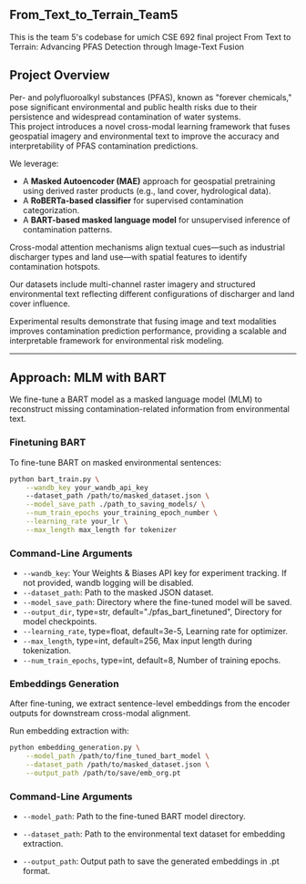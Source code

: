 ## From_Text_to_Terrain_Team5
This is the team 5's codebase for umich CSE 692 final project From Text to Terrain: Advancing PFAS Detection through Image-Text Fusion

## Project Overview

Per- and polyfluoroalkyl substances (PFAS), known as "forever chemicals," pose significant environmental and public health risks due to their persistence and widespread contamination of water systems.  
This project introduces a novel cross-modal learning framework that fuses geospatial imagery and environmental text to improve the accuracy and interpretability of PFAS contamination predictions.

We leverage:
- A **Masked Autoencoder (MAE)** approach for geospatial pretraining using derived raster products (e.g., land cover, hydrological data).
- A **RoBERTa-based classifier** for supervised contamination categorization.
- A **BART-based masked language model** for unsupervised inference of contamination patterns.

Cross-modal attention mechanisms align textual cues—such as industrial discharger types and land use—with spatial features to identify contamination hotspots.

Our datasets include multi-channel raster imagery and structured environmental text reflecting different configurations of discharger and land cover influence.

Experimental results demonstrate that fusing image and text modalities improves contamination prediction performance, providing a scalable and interpretable framework for environmental risk modeling.

---

## Approach: MLM with BART

We fine-tune a BART model as a masked language model (MLM) to reconstruct missing contamination-related information from environmental text.

### Finetuning BART
To fine-tune BART on masked environmental sentences:

```bash
python bart_train.py \
    --wandb_key your_wandb_api_key
    --dataset_path /path/to/masked_dataset.json \
    --model_save_path ./path_to_saving_models/ \
    --num_train_epochs your_training_epoch_number \
    --learning_rate your_lr \
    --max_length max_length for tokenizer
```

### Command-Line Arguments
- `--wandb_key`:  Your Weights & Biases API key for experiment tracking. If not provided, wandb logging will be disabled.
- `--dataset_path`: Path to the masked JSON dataset.
- `--model_save_path`: Directory where the fine-tuned model will be saved.
- `--output_dir`, type=str, default="./pfas_bart_finetuned", Directory for model checkpoints.
- `--learning_rate`, type=float, default=3e-5, Learning rate for optimizer.
- `--max_length`, type=int, default=256, Max input length during tokenization.
- `--num_train_epochs`, type=int, default=8, Number of training epochs.


### Embeddings Generation

After fine-tuning, we extract sentence-level embeddings from the encoder outputs for downstream cross-modal alignment.

Run embedding extraction with:

```bash
python embedding_generation.py \
    --model_path /path/to/fine_tuned_bart_model \
    --dataset_path /path/to/masked_dataset.json \
    --output_path /path/to/save/emb_org.pt
```
### Command-Line Arguments
- `--model_path`: Path to the fine-tuned BART model directory.

- `--dataset_path`: Path to the environmental text dataset for embedding extraction.

- `--output_path`: Output path to save the generated embeddings in .pt format.


    

